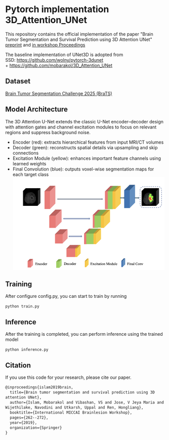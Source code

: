 # Pytorch implementation 3D_Attention_UNet
This repository contains the official implementation of the paper "Brain Tumor Segmentation and Survival
Prediction using 3D Attention UNet" [preprint](https://arxiv.org/pdf/2104.00985.pdf) and [in workshop Proceedings](https://link.springer.com/chapter/10.1007/978-3-030-46640-4_25)<br>

The baseline implementation of UNet3D is adopted from<br>
SSD: https://github.com/wolny/pytorch-3dunet<br>
\+ https://github.com/mobarakol/3D_Attention_UNet<br>

## Dataset
[Brain Tumor Segmentation Challenge 2025 (BraTS)](https://www.synapse.org/Synapse:syn64153130/wiki/631455)<br>

## Model Architecture
The 3D Attention U-Net extends the classic U-Net encoder–decoder design with attention gates and channel excitation modules to focus on relevant regions and suppress background noise.

* Encoder (red): extracts hierarchical features from input MRI/CT volumes
* Decoder (green): reconstructs spatial details via upsampling and skip connections
* Excitation Module (yellow): enhances important feature channels using learned weights
* Final Convolution (blue): outputs voxel-wise segmentation maps for each target class
![AttentionUnet3D](Attention_Unet_3D/etc/AttentionUnet3D_architecture.png)

## Training

After configure config.py, you can start to train by running

`python train.py`

## Inference

After the training is completed, you can perform inference using the trained model

`python inference.py`

## Citation
If you use this code for your research, please cite our paper.

```
@inproceedings{islam2019brain,
  title={Brain tumor segmentation and survival prediction using 3D attention UNet},
  author={Islam, Mobarakol and Vibashan, VS and Jose, V Jeya Maria and Wijethilake, Navodini and Utkarsh, Uppal and Ren, Hongliang},
  booktitle={International MICCAI Brainlesion Workshop},
  pages={262--272},
  year={2019},
  organization={Springer}
}
```